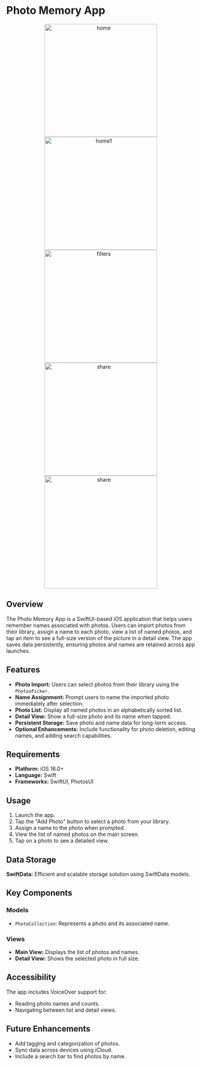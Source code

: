 # Photo Memory App

<p align="center">

  <img src="https://raw.githubusercontent.com/ashut08/100daysSwiftUIChallenge/refs/heads/main/PhotoCollection/Screenshot/Home.png" alt="home" width="300"/>
   <img src="https://raw.githubusercontent.com/ashut08/100daysSwiftUIChallenge/refs/heads/main/PhotoCollection/Screenshot/AfterPhoto.png" alt="home1" width="300"/>
    <img src="https://raw.githubusercontent.com/ashut08/100daysSwiftUIChallenge/refs/heads/main/PhotoCollection/Screenshot/PhotoDetails.png" alt="filters" width="300"/>
      <img src="https://raw.githubusercontent.com/ashut08/100daysSwiftUIChallenge/refs/heads/main/PhotoCollection/Screenshot/PhotoListing.png" alt="share" width="300"/>
          <img src="https://raw.githubusercontent.com/ashut08/100daysSwiftUIChallenge/refs/heads/main/PhotoCollection/Screenshot/EnterPhotoName.png" alt="share" width="300"/>
</p>

## Overview
The Photo Memory App is a SwiftUI-based iOS application that helps users remember names associated with photos. Users can import photos from their library, assign a name to each photo, view a list of named photos, and tap an item to see a full-size version of the picture in a detail view. The app saves data persistently, ensuring photos and names are retained across app launches.



## Features
- **Photo Import:** Users can select photos from their library using the `PhotosPicker`.
- **Name Assignment:** Prompt users to name the imported photo immediately after selection.
- **Photo List:** Display all named photos in an alphabetically sorted list.
- **Detail View:** Show a full-size photo and its name when tapped.
- **Persistent Storage:** Save photo and name data for long-term access.
- **Optional Enhancements:** Include functionality for photo deletion, editing names, and adding search capabilities.

## Requirements
- **Platform:** iOS 16.0+
- **Language:** Swift
- **Frameworks:** SwiftUI, PhotosUI


## Usage
1. Launch the app.
2. Tap the "Add Photo" button to select a photo from your library.
3. Assign a name to the photo when prompted.
4. View the list of named photos on the main screen.
5. Tap on a photo to see a detailed view.

## Data Storage
**SwiftData:** Efficient and scalable storage solution using SwiftData models.

## Key Components
### Models
- `PhotoCollection`: Represents a photo and its associated name.

### Views
- **Main View:** Displays the list of photos and names.
- **Detail View:** Shows the selected photo in full size.


## Accessibility
The app includes VoiceOver support for:
- Reading photo names and counts.
- Navigating between list and detail views.

## Future Enhancements
- Add tagging and categorization of photos.
- Sync data across devices using iCloud.
- Include a search bar to find photos by name.

